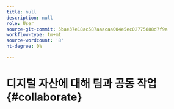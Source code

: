 ```yaml
---
title: null
description: null
role: User
source-git-commit: 5bae37e18ac587aaacaa004e5ec02775888d7f9a
workflow-type: tm+mt
source-wordcount: '8'
ht-degree: 0%

---
```



# 디지털 자산에 대해 팀과 공동 작업 {#collaborate}


